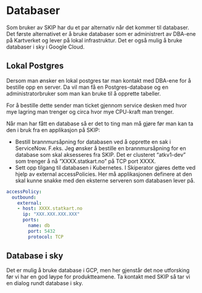 # Databaser

Som bruker av SKIP har du et par alternativ når det kommer til databaser. Det første alternativet er å bruke databaser som er administrert av DBA-ene på Kartverket og lever på lokal infrastruktur. Det er også mulig å bruke databaser i sky i Google Cloud.

## Lokal Postgres

Dersom man ønsker en lokal postgres tar man kontakt med DBA-ene for å bestille opp en server. Da vil man få en Postgres-database og en administratorbruker som man kan bruke til å opprette tabeller.

For å bestille dette sender man ticket gjennom service desken med hvor mye lagring man trenger og circa hvor mye CPU-kraft man trenger.

Når man har fått en database så er det to ting man må gjøre før man kan ta den i bruk fra en applikasjon på SKIP:

- Bestill brannmursåpning for databasen ved å opprette en sak i ServiceNow. F.eks.
  Jeg ønsker å bestille en brannmursåpning for en database som skal aksesseres fra SKIP. Det er clusteret “atkv1-dev” som trenger å nå “XXXX.statkart.no” på TCP port XXXX.
- Sett opp tilgang til databasen i Kubernetes. I Skiperator gjøres dette ved hjelp av external accessPolicies. Her må applikasjonen definere at den skal kunne snakke med den eksterne serveren som databasen lever på.

```yaml
accessPolicy:
  outbound:
    external:
    - host: XXXX.statkart.no
      ip: "XXX.XXX.XXX.XXX"
      ports:
        name: db
        port: 5432
        protocol: TCP
```

## Database i sky

Det er mulig å bruke database i GCP, men her gjenstår det noe utforsking før vi har en god løype for produktteamene. Ta kontakt med SKIP så tar vi en dialog rundt database i sky.
